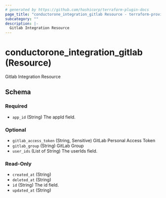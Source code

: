 ```yaml
---
# generated by https://github.com/hashicorp/terraform-plugin-docs
page_title: "conductorone_integration_gitlab Resource - terraform-provider-conductorone"
subcategory: ""
description: |-
  Gitlab Integration Resource
---
```


# conductorone_integration_gitlab (Resource)

Gitlab Integration Resource



<!-- schema generated by tfplugindocs -->
## Schema

### Required

- `app_id` (String) The appId field.

### Optional

- `gitlab_access_token` (String, Sensitive) GitLab Personal Access Token
- `gitlab_group` (String) GitLab Group
- `user_ids` (List of String) The userIds field.

### Read-Only

- `created_at` (String)
- `deleted_at` (String)
- `id` (String) The id field.
- `updated_at` (String)
